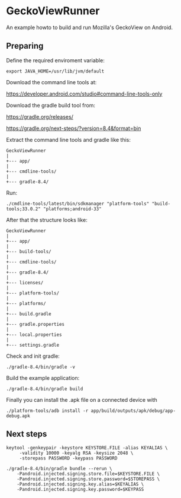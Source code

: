 GeckoViewRunner
===============

An example howto to build and run Mozilla's GeckoView on Android.

Preparing
-----
Define the required enviroment variable:

`export JAVA_HOME=/usr/lib/jvm/default`

Download the command line tools at:

https://developer.android.com/studio#command-line-tools-only

Download the gradle build tool from:

https://gradle.org/releases/

https://gradle.org/next-steps/?version=8.4&format=bin

Extract the command line tools and gradle like this:

    GeckoViewRunner
    |
    +--- app/
    |
    +--- cmdline-tools/
    |
    +--- gradle-8.4/

Run:

`./cmdline-tools/latest/bin/sdkmanager "platform-tools" "build-tools;33.0.2" "platforms;android-33"`

After that the structure looks like:

    GeckoViewRunner
    |
    +--- app/
    |
    +--- build-tools/
    |
    +--- cmdline-tools/
    |
    +--- gradle-8.4/
    |
    +--- licenses/
    |
    +--- platform-tools/
    |
    +--- platforms/
    |
    +--- build.gradle
    |
    +--- gradle.properties
    |
    +--- local.properties
    |
    +--- settings.gradle

Check and init gradle:

`./gradle-8.4/bin/gradle -v`

Build the example application:

`./gradle-8.4/bin/gradle build`

Finally you can install the .apk file on a connected device with

`./platform-tools/adb install -r app/build/outputs/apk/debug/app-debug.apk`


Next steps
---------

    keytool -genkeypair -keystore KEYSTORE.FILE -alias KEYALIAS \
         -validity 10000 -keyalg RSA -keysize 2048 \
         -storepass PASSWORD -keypass PASSWORD

    ./gradle-8.4/bin/gradle bundle --rerun \
        -Pandroid.injected.signing.store.file=$KEYSTORE.FILE \
        -Pandroid.injected.signing.store.password=$STOREPASS \
        -Pandroid.injected.signing.key.alias=$KEYALIAS \
        -Pandroid.injected.signing.key.password=$KEYPASS